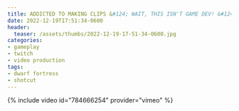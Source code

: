 ```yaml
---
title: ADDICTED TO MAKING CLIPS &#124; WAIT, THIS ISN'T GAME DEV! &#124; WILL I SURVIVE THE BITRATE WINTER?
date: 2022-12-19T17:51:34-0600
header:
  teaser: /assets/thumbs/2022-12-19-17-51-34-0600.jpg
categories:
- gameplay
- twitch
- video production
tags:
- dwarf fortress
- shotcut
---
```

{% include video id="784666254" provider="vimeo" %}
